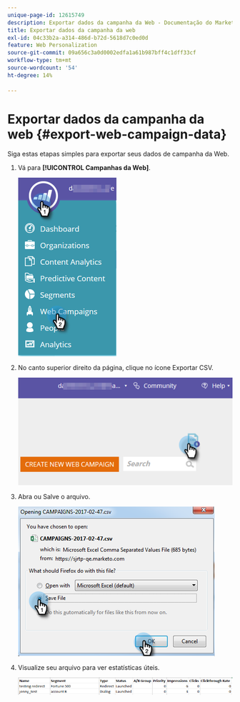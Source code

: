 ```yaml
---
unique-page-id: 12615749
description: Exportar dados da campanha da Web - Documentação do Marketo - Documentação do produto
title: Exportar dados da campanha da web
exl-id: 04c33b2a-a314-486d-b72d-5618d7c0ed0d
feature: Web Personalization
source-git-commit: 09a656c3a0d0002edfa1a61b987bff4c1dff33cf
workflow-type: tm+mt
source-wordcount: '54'
ht-degree: 14%

---
```


# Exportar dados da campanha da web {#export-web-campaign-data}

Siga estas etapas simples para exportar seus dados de campanha da Web.

1. Vá para **[!UICONTROL Campanhas da Web]**.

   ![](assets/one-2.png)

1. No canto superior direito da página, clique no ícone Exportar CSV.

   ![](assets/two-2.png)

1. Abra ou Salve o arquivo.

   ![](assets/three-2.png)

1. Visualize seu arquivo para ver estatísticas úteis.

   ![](assets/four-1.png)
